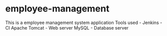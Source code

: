 # employee-management
This is a employee management system application
Tools used -
Jenkins - CI
Apache Tomcat - Web server
MySQL - Database server